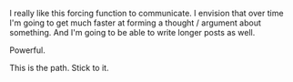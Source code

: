 I really like this forcing function to communicate. I envision that over time I'm going to get much faster at forming a thought / argument about something. And I'm going to be able to write longer posts as well.

Powerful.

This is the path. Stick to it.